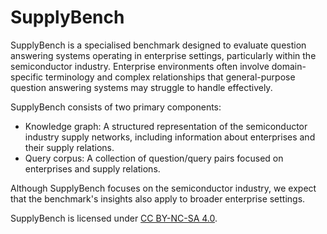 # SupplyBench

SupplyBench is a specialised benchmark designed to evaluate question answering systems operating in enterprise settings, particularly within the semiconductor industry.
Enterprise environments often involve domain-specific terminology and complex relationships that general-purpose question answering systems may struggle to handle effectively.

SupplyBench consists of two primary components:

* Knowledge graph: A structured representation of the semiconductor industry supply networks, including information about enterprises and their supply relations.
* Query corpus: A collection of question/query pairs focused on enterprises and supply relations.

Although SupplyBench focuses on the semiconductor industry, we expect that the benchmark's insights also apply to broader enterprise settings.

SupplyBench is licensed under [CC BY-NC-SA 4.0](http://creativecommons.org/licenses/by-nc-sa/4.0/).